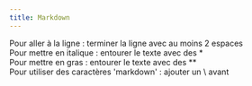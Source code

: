 ```yaml
---
title: Markdown
---
```

Pour aller à la ligne : terminer la ligne avec au moins 2 espaces  
Pour mettre en italique : entourer le texte avec des \*   
Pour mettre en gras : entourer le texte avec des \*\*  
Pour utiliser des caractères \'markdown\' : ajouter un \\ avant  

